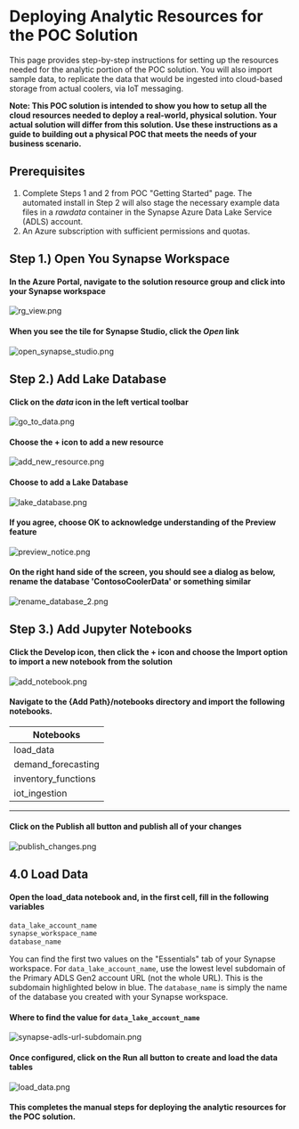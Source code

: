 # Deploying Analytic Resources for the POC Solution 

This page provides step-by-step instructions for setting up the resources needed for the analytic portion of the POC solution.
You will also import sample data, to replicate the data that would be ingested into cloud-based storage from actual coolers, via IoT messaging. 

**Note: This POC solution is intended to show you how to setup all the cloud resources needed to deploy a real-world, physical solution.
Your actual solution will differ from this solution. 
Use these instructions as a guide to building out a physical POC that meets the needs of your business scenario.**

## Prerequisites
1. Complete Steps 1 and 2 from POC "Getting Started" page. The automated install in Step 2 will also stage the necessary example data files in a _rawdata_ container in the Synapse Azure Data Lake Service (ADLS) account.
1. An Azure subscription with sufficient permissions and quotas.
    

## Step 1.)  Open You Synapse Workspace

#### In the Azure Portal, navigate to the solution resource group and click into your Synapse workspace

![rg_view.png](./assets/deploy/rg_view.png)

#### When you see the tile for Synapse Studio, click the _Open_ link

![open_synapse_studio.png](./assets/deploy/open_synapse_studio.png)

## Step 2.) Add Lake Database

#### Click on the _data_ icon in the left vertical toolbar

![go_to_data.png](./assets/deploy/go_to_data.png)

#### Choose the + icon to add a new resource

![add_new_resource.png](./assets/deploy/add_new_resource.png)

#### Choose to add a Lake Database

![lake_database.png](./assets/deploy/lake_database.png)

#### If you agree, choose OK to acknowledge understanding of the Preview feature

![preview_notice.png](./assets/deploy/preview_notice.png)

#### On the right hand side of the screen, you should see a dialog as below, rename the database 'ContosoCoolerData' or something similar

![rename_database_2.png](./assets/deploy/rename_database_2.png)

## Step 3.) Add Jupyter Notebooks

#### Click the Develop icon, then click the + icon and choose the Import option to import a new notebook from the solution

![add_notebook.png](./assets/deploy/add_notebook.png)

#### Navigate to the {Add Path}/notebooks directory and import the following notebooks.

**Notebooks**|
---------|
 load_data |
 demand_forecasting |
 inventory_functions |
 iot_ingestion |
-------

#### Click on the Publish all button and publish all of your changes

![publish_changes.png](./assets/deploy/publish_changes.png)

## 4.0 Load Data

#### Open the load_data notebook and, in the first cell, fill in the following variables

``` python
data_lake_account_name
synapse_workspace_name
database_name
```

You can find the first two values on the "Essentials" tab of your Synapse workspace. 
For `data_lake_account_name`, use the lowest level subdomain of the Primary ADLS Gen2 account URL (not the whole URL). 
This is the subdomain highlighted below in blue.
The `database_name` is simply the name of the database you created with your Synapse workspace.  

#### Where to find the value for `data_lake_account_name`

![synapse-adls-url-subdomain.png](./assets/deploy/synapse-adls-url-subdomain.png)

#### Once configured, click on the Run all button to create and load the data tables

![load_data.png](./assets/deploy/load_data.png)

#### This completes the manual steps for deploying the analytic resources for the POC solution.